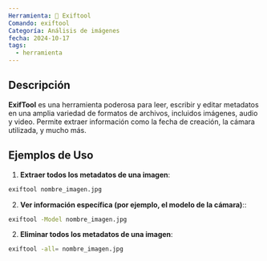 ```yaml
---
Herramienta: 📸 Exiftool
Comando: exiftool
Categoría: Análisis de imágenes
fecha: 2024-10-17
tags:
  - herramienta
---
```

## Descripción 

**ExifTool** es una herramienta poderosa para leer, escribir y editar metadatos en una amplia variedad de formatos de archivos, incluidos imágenes, audio y video. Permite extraer información como la fecha de creación, la cámara utilizada, y mucho más. 

## Ejemplos de Uso 

1. **Extraer todos los metadatos de una imagen**: 

```bash 
exiftool nombre_imagen.jpg
```

2. **Ver información específica (por ejemplo, el modelo de la cámara)**:: 

```bash 
exiftool -Model nombre_imagen.jpg
```

2. **Eliminar todos los metadatos de una imagen**:

```bash 
exiftool -all= nombre_imagen.jpg
```